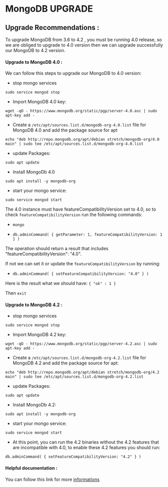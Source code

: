 # MongoDB UPGRADE


## Upgrade Recommendations :

To upgrade MongoDB from 3.6 to 4.2 , you must be running 4.0 release, so we are obliged to upgrade to 4.0 version then we can upgrade successfully our MongoDB to 4.2 version.

#### Upgrade to MongoDB 4.0 :

We can follow this steps to upgrade our MongoDB to 4.0 version:

* stop mongo services

 `sudo service mongod stop`

* Import MongoDB 4.0 key:

`wget -qO - https://www.mongodb.org/static/pgp/server-4.0.asc | sudo apt-key add -`

* Create a `/etc/apt/sources.list.d/mongodb-org-4.0.list` file for MongoDB 4.0 and add the package source for apt

`echo "deb http://repo.mongodb.org/apt/debian stretch/mongodb-org/4.0 main" | sudo tee /etc/apt/sources.list.d/mongodb-org-4.0.list`

* update Packages:

`sudo apt update`

* Install MongoDb 4.0

`sudo apt install -y mongodb-org`

*  start your mongo service:

`sudo service mongod start`

The 4.0 instance must have featureCompatibilityVersion set to 4.0, so to check `featureCompatibilityVersion` run the following commands:

* `mongo`

* `db.adminCommand( { getParameter: 1, featureCompatibilityVersion: 1 } )`

The operation should return a result that includes "featureCompatibilityVersion": "4.0".

If not we can set it or update the `featureCompatibilityVersion` by running:

* `db.adminCommand( { setFeatureCompatibilityVersion: "4.0" } )`

Here is the result what we should have: `{ "ok" : 1 }`

Then
      `exit`

#### Upgrade to MongoDB 4.2 :

* stop mongo services

 `sudo service mongod stop`

 * Import MongoDB 4.2 key:

 `wget -qO - https://www.mongodb.org/static/pgp/server-4.2.asc | sudo apt-key add -`

* Create a `/etc/apt/sources.list.d/mongodb-org-4.2.list` file for MongoDB 4.2 and add the package source for apt:

`echo "deb http://repo.mongodb.org/apt/debian stretch/mongodb-org/4.2 main" | sudo tee /etc/apt/sources.list.d/mongodb-org-4.2.list`

* update Packages:

`sudo apt update`

* Install MongoDb 4.2:

`sudo apt install -y mongodb-org`

*  start your mongo service:

  `sudo service mongod start`

* At this point, you can run the 4.2 binaries without the 4.2 features that are incompatible with 4.0, to enable these 4.2 features you should run:

`db.adminCommand( { setFeatureCompatibilityVersion: "4.2" } )`

#### Helpful documentation :

You can follow this link for more [informations](https://docs.mongodb.com/manual/reference/command/setFeatureCompatibilityVersion/)
